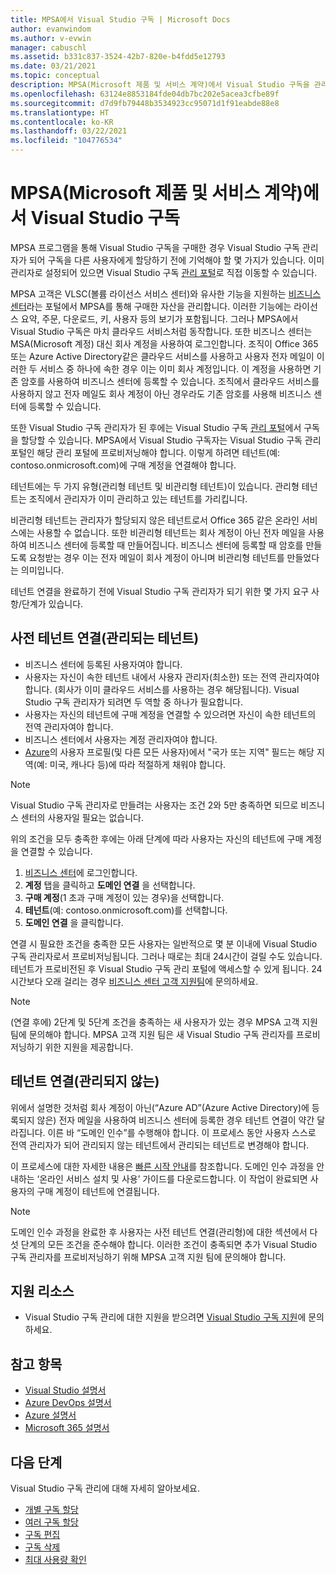 ```yaml
---
title: MPSA에서 Visual Studio 구독 | Microsoft Docs
author: evanwindom
ms.author: v-evwin
manager: cabuschl
ms.assetid: b331c837-3524-42b7-820e-b4fdd5e12793
ms.date: 03/21/2021
ms.topic: conceptual
description: MPSA(Microsoft 제품 및 서비스 계약)에서 Visual Studio 구독을 관리하는 방법을 알아봅니다.
ms.openlocfilehash: 63124e8853184fde04db7bc202e5acea3cfbe89f
ms.sourcegitcommit: d7d9fb79448b3534923cc95071d1f91eabde88e8
ms.translationtype: HT
ms.contentlocale: ko-KR
ms.lasthandoff: 03/22/2021
ms.locfileid: "104776534"
---
```

# <a name="visual-studio-subscriptions-in-a-microsoft-products-and-services-agreement-mpsa"></a>MPSA(Microsoft 제품 및 서비스 계약)에서 Visual Studio 구독
MPSA 프로그램을 통해 Visual Studio 구독을 구매한 경우 Visual Studio 구독 관리자가 되어 구독을 다른 사용자에게 할당하기 전에 기억해야 할 몇 가지가 있습니다. 이미 관리자로 설정되어 있으면 Visual Studio 구독 [관리 포털](https://manage.visualstudio.com/)로 직접 이동할 수 있습니다.

MPSA 고객은 VLSC(볼륨 라이선스 서비스 센터)와 유사한 기능을 지원하는 [비즈니스 센터](https://businessaccount.microsoft.com/Customer)라는 포털에서 MPSA를 통해 구매한 자산을 관리합니다. 이러한 기능에는 라이선스 요약, 주문, 다운로드, 키, 사용자 등의 보기가 포함됩니다. 그러나 MPSA에서 Visual Studio 구독은 마치 클라우드 서비스처럼 동작합니다. 또한 비즈니스 센터는 MSA(Microsoft 계정) 대신 회사 계정을 사용하여 로그인합니다. 조직이 Office 365 또는 Azure Active Directory같은 클라우드 서비스를 사용하고 사용자 전자 메일이 이러한 두 서비스 중 하나에 속한 경우 이는 이미 회사 계정입니다. 이 계정을 사용하면 기존 암호를 사용하여 비즈니스 센터에 등록할 수 있습니다. 조직에서 클라우드 서비스를 사용하지 않고 전자 메일도 회사 계정이 아닌 경우라도 기존 암호를 사용해 비즈니스 센터에 등록할 수 있습니다.

또한 Visual Studio 구독 관리자가 된 후에는 Visual Studio 구독 [관리 포털](https://manage.visualstudio.com/)에서 구독을 할당할 수 있습니다. MPSA에서 Visual Studio 구독자는 Visual Studio 구독 관리 포털인 해당 관리 포털에 프로비저닝해야 합니다. 이렇게 하려면 테넌트(예: contoso.onmicrosoft.com)에 구매 계정을 연결해야 합니다.

테넌트에는 두 가지 유형(관리형 테넌트 및 비관리형 테넌트)이 있습니다. 관리형 테넌트는 조직에서 관리자가 이미 관리하고 있는 테넌트를 가리킵니다.

비관리형 테넌트는 관리자가 할당되지 않은 테넌트로서 Office 365 같은 온라인 서비스에는 사용할 수 없습니다. 또한 비관리형 테넌트는 회사 계정이 아닌 전자 메일을 사용하여 비즈니스 센터에 등록할 때 만들어집니다. 비즈니스 센터에 등록할 때 암호를 만들도록 요청받는 경우 이는 전자 메일이 회사 계정이 아니며 비관리형 테넌트를 만들었다는 의미입니다.

테넌트 연결을 완료하기 전에 Visual Studio 구독 관리자가 되기 위한 몇 가지 요구 사항/단계가 있습니다.

## <a name="pre-tenant-association-managed-tenant"></a>사전 테넌트 연결(관리되는 테넌트)
- 비즈니스 센터에 등록된 사용자여야 합니다.
- 사용자는 자신이 속한 테넌트 내에서 사용자 관리자(최소한) 또는 전역 관리자여야 합니다. (회사가 이미 클라우드 서비스를 사용하는 경우 해당됩니다). Visual Studio 구독 관리자가 되려면 두 역할 중 하나가 필요합니다.
- 사용자는 자신의 테넌트에 구매 계정을 연결할 수 있으려면 자신이 속한 테넌트의 전역 관리자여야 합니다.
- 비즈니스 센터에서 사용자는 계정 관리자여야 합니다.
- [Azure](https://portal.azure.com/)의 사용자 프로필(및 다른 모든 사용자)에서 "국가 또는 지역" 필드는 해당 지역(예: 미국, 캐나다 등)에 따라 적절하게 채워야 합니다. 

> [!NOTE]
> Visual Studio 구독 관리자로 만들려는 사용자는 조건 2와 5만 충족하면 되므로 비즈니스 센터의 사용자일 필요는 없습니다.

위의 조건을 모두 충족한 후에는 아래 단계에 따라 사용자는 자신의 테넌트에 구매 계정을 연결할 수 있습니다.
1. [비즈니스 센터](https://businessaccount.microsoft.com/Customer)에 로그인합니다.
2. **계정** 탭을 클릭하고 **도메인 연결** 을 선택합니다.
3. **구매 계정**(1 초과 구매 계정이 있는 경우)을 선택합니다.
4. **테넌트**(예: contoso.onmicrosoft.com)를 선택합니다.
5. **도메인 연결** 을 클릭합니다.

연결 시 필요한 조건을 충족한 모든 사용자는 일반적으로 몇 분 이내에 Visual Studio 구독 관리자로서 프로비저닝됩니다. 그러나 때로는 최대 24시간이 걸릴 수도 있습니다. 테넌트가 프로비전된 후 Visual Studio 구독 관리 포털에 액세스할 수 있게 됩니다. 24시간보다 오래 걸리는 경우 [비즈니스 센터 고객 지원팀](https://businessaccount.microsoft.com/Customer/ContactUs)에 문의하세요.

> [!NOTE]
> (연결 후에) 2단계 및 5단계 조건을 충족하는 새 사용자가 있는 경우 MPSA 고객 지원팀에 문의해야 합니다. MPSA 고객 지원 팀은 새 Visual Studio 구독 관리자를 프로비저닝하기 위한 지원을 제공합니다.

## <a name="tenant-association-unmanaged"></a>테넌트 연결(관리되지 않는)
위에서 설명한 것처럼 회사 계정이 아닌(“Azure AD”(Azure Active Directory)에 등록되지 않은) 전자 메일을 사용하여 비즈니스 센터에 등록한 경우 테넌트 연결이 약간 달라집니다. 이른 바 “도메인 인수”를 수행해야 합니다. 이 프로세스 동안 사용자 스스로 전역 관리자가 되어 관리되지 않는 테넌트에서 관리되는 테넌트로 변경해야 합니다.

이 프로세스에 대한 자세한 내용은 [빠른 시작 안내](https://www.microsoft.com/Licensing/existing-customer/business-center-training-and-resources.aspx)를 참조합니다. 도메인 인수 과정을 안내하는 ‘온라인 서비스 설치 및 사용’ 가이드를 다운로드합니다. 이 작업이 완료되면 사용자의 구매 계정이 테넌트에 연결됩니다.

> [!NOTE]
> 도메인 인수 과정을 완료한 후 사용자는 사전 테넌트 연결(관리형)에 대한 섹션에서 다섯 단계의 모든 조건을 준수해야 합니다. 이러한 조건이 충족되면 추가 Visual Studio 구독 관리자를 프로비저닝하기 위해 MPSA 고객 지원 팀에 문의해야 합니다.

## <a name="support-resources"></a>지원 리소스
- Visual Studio 구독 관리에 대한 지원을 받으려면 [Visual Studio 구독 지원](https://aka.ms/vsadminhelp)에 문의하세요.

## <a name="see-also"></a>참고 항목
- [Visual Studio 설명서](/visualstudio/)
- [Azure DevOps 설명서](/azure/devops/)
- [Azure 설명서](/azure/)
- [Microsoft 365 설명서](/microsoft-365/)

## <a name="next-steps"></a>다음 단계
Visual Studio 구독 관리에 대해 자세히 알아보세요.
- [개별 구독 할당](assign-license.md)
- [여러 구독 할당](assign-license-bulk.md)
- [구독 편집](edit-license.md)
- [구독 삭제](delete-license.md)
- [최대 사용량 확인](maximum-usage.md)